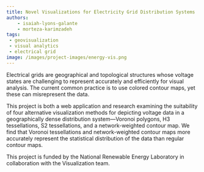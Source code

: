 ```yaml
---
title: Novel Visualizations for Electricity Grid Distribution Systems 
authors: 
    - isaiah-lyons-galante
    - morteza-karimzadeh
tags: 
 - geovisualization
 - visual analytics
 - electrical grid
image: /images/project-images/energy-vis.png
---
```

Electrical grids are geographical and topological structures whose voltage states are challenging to represent accurately
and efficiently for visual analysis. The current common practice is to use colored contour maps, yet these can misrepresent the data.


This project is both a web application and research examining the suitability of four alternative visualization methods for depicting voltage data in a geographically dense distribution system—Voronoi polygons, H3 tessellations, S2 tessellations, and a network-weighted contour map. We find that Voronoi tessellations and network-weighted contour maps more accurately represent the statistical distribution of the data than regular contour maps.

This project is funded by the National Renewable Energy Laboratory in collaboration with the Visualization team.
